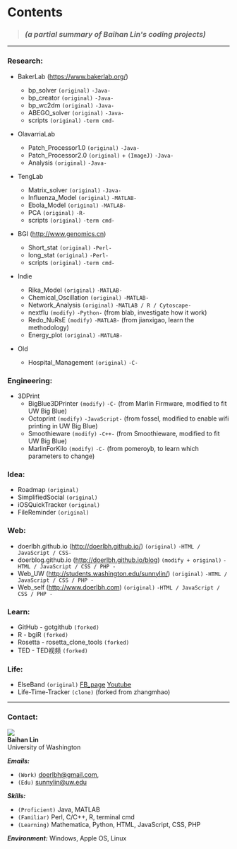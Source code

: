 
# **Contents**   
> ### _(a partial summary of Baihan Lin's coding projects)_

***

### Research:

* BakerLab (<https://www.bakerlab.org/>)   
  - bp_solver `(original)` `-Java-`
  - bp_creator `(original)` `-Java-` 
  - bp_wc2dm `(original)` `-Java-`
  - ABEGO_solver `(original)` `-Java-`
  - scripts `(original)`  `-term cmd-`

* OlavarriaLab  
  - Patch_Processor1.0 `(original)` `-Java-`
  - Patch_Processor2.0 `(original)` + `(ImageJ)` `-Java-` 
  - Analysis `(original)` `-Java-`
  
* TengLab  
  - Matrix_solver `(original)`  `-Java-`
  - Influenza_Model `(original)` `-MATLAB-`
  - Ebola_Model `(original)` `-MATLAB-`
  - PCA `(original)` `-R-`
  - scripts `(original)`  `-term cmd-`
  
* BGI (<http://www.genomics.cn>)
  - Short_stat `(original)`  `-Perl-`
  - long_stat `(original)`  `-Perl-`
  - scripts `(original)`  `-term cmd-`
  
* Indie  
  - Rika_Model `(original)` `-MATLAB-`
  - Chemical_Oscillation `(original)` `-MATLAB-`
  - Network_Analysis `(original)` `-MATLAB / R / Cytoscape-`
  - nextflu `(modify)` `-Python-` (from blab, investigate how it work)
  - Redo_NuRsE `(modify)` `-MATLAB-` (from jianxigao, learn the methodology)
  - Energy_plot `(original)` `-MATLAB-`
  
* Old  
  - Hospital_Management `(original)` `-C-`

### Engineering:
* 3DPrint
  - BigBlue3DPrinter `(modify)` `-C-` (from Marlin Firmware, modified to fit UW Big Blue)
  - Octoprint `(modify)` `-JavaScript-` (from fossel, modified to enable wifi printing in UW Big Blue)
  - Smoothieware `(modify)` `-C++-` (from Smoothieware, modified to fit UW Big Blue)
  - MarlinForKilo `(modify)` `-C-` (from pomeroyb, to learn which parameters to change)

### Idea: 
* Roadmap `(original)`  
* SimplifiedSocial `(original)`
* iOSQuickTracker `(original)`
* FileReminder `(original)`

### Web:
* doerlbh.github.io (<http://doerlbh.github.io/>) `(original)`  `-HTML / JavaScript / CSS-`
* doerblog.github.io (<http://doerlbh.github.io/blog>) `(modify + original)`  `-HTML / JavaScript / CSS / PHP -`
* Web_UW (<http://students.washington.edu/sunnylin/>) `(original)`  `-HTML / JavaScript / CSS / PHP -`
* Web_self (<http://www.doerlbh.com>) `(original)`  `-HTML / JavaScript / CSS / PHP -`

### Learn:
* GitHub - gotgithub `(forked)`
* R - bgiR `(forked)`
* Rosetta - rosetta_clone_tools `(forked)`
* TED - TED视频 `(forked)`

### Life:
* ElseBand `(original)` [FB_page](https://www.facebook.com/elseband) [Youtube](www.youtube.com/user/elsemusicband)
* Life-Time-Tracker `(clone)` (forked from zhangmhao)

***

### Contact:
![](https://dwa5x7aod66zk.cloudfront.net/assets/labtocat-0bb6a395e2d142d0713e3e34bff9f446.png)  
**Baihan Lin**  
University of Washington
  
***Emails:***   
* `(Work)` doerlbh@gmail.com,  
* `(Edu)`  sunnylin@uw.edu   

***Skills:***
* `(Proficient)` Java, MATLAB   
* `(Familiar)`   Perl, C/C++, R, terminal cmd  
* `(Learning)`   Mathematica, Python, HTML, JavaScript, CSS, PHP 

***Environment:***  Windows, Apple OS, Linux



